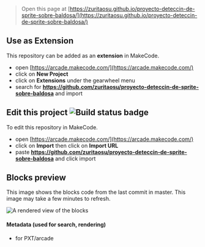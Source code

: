  


> Open this page at [https://zuritaosu.github.io/proyecto-deteccin-de-sprite-sobre-baldosa/](https://zuritaosu.github.io/proyecto-deteccin-de-sprite-sobre-baldosa/)

## Use as Extension

This repository can be added as an **extension** in MakeCode.

* open [https://arcade.makecode.com/](https://arcade.makecode.com/)
* click on **New Project**
* click on **Extensions** under the gearwheel menu
* search for **https://github.com/zuritaosu/proyecto-deteccin-de-sprite-sobre-baldosa** and import

## Edit this project ![Build status badge](https://github.com/zuritaosu/proyecto-deteccin-de-sprite-sobre-baldosa/workflows/MakeCode/badge.svg)

To edit this repository in MakeCode.

* open [https://arcade.makecode.com/](https://arcade.makecode.com/)
* click on **Import** then click on **Import URL**
* paste **https://github.com/zuritaosu/proyecto-deteccin-de-sprite-sobre-baldosa** and click import

## Blocks preview

This image shows the blocks code from the last commit in master.
This image may take a few minutes to refresh.

![A rendered view of the blocks](https://github.com/zuritaosu/proyecto-deteccin-de-sprite-sobre-baldosa/raw/master/.github/makecode/blocks.png)

#### Metadata (used for search, rendering)

* for PXT/arcade
<script src="https://makecode.com/gh-pages-embed.js"></script><script>makeCodeRender("{{ site.makecode.home_url }}", "{{ site.github.owner_name }}/{{ site.github.repository_name }}");</script>
